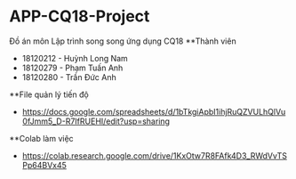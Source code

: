 # APP-CQ18-Project
Đồ án môn Lập trình song song ứng dụng CQ18
**Thành viên
- 18120212 - Huỳnh Long Nam
- 18120279 - Phạm Tuấn Anh
- 18120280 - Trần Đức Anh

**File quản lý tiến độ

- https://docs.google.com/spreadsheets/d/1bTkgiApbI1ihjRuQZVULhQlVu0fJmm5_D-R7IfRUEHI/edit?usp=sharing

**Colab làm việc

- https://colab.research.google.com/drive/1KxOtw7R8FAfk4D3_RWdVvTSPp64BVx45
